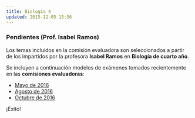 ```yaml
---
title: Biología 4
updated: 2015-12-05 15:56
---
```


### Pendientes (Prof. Isabel Ramos) 

Los temas incluidos en la comisión evaluadora son seleccionados a partir de los impartidos por la profesora **Isabel Ramos** en **Biología de cuarto año**. 

Se incluyen a continuación modelos de exámenes tomados recientemente en las **comisiones evaluadoras**: 

* [Mayo de 2016](../medocs/4biol/2016_05_24_com_eva_biologia4_ramos.pdf)
* [Agosto de 2016](../medocs/4biol/2016_08_02_com_eva_biologia4_ramos.pdf)
* [Octubre de 2016](../medocs/4biol/2016_10_com_eva_biologia4_ramos.pdf)

¡Éxito!
